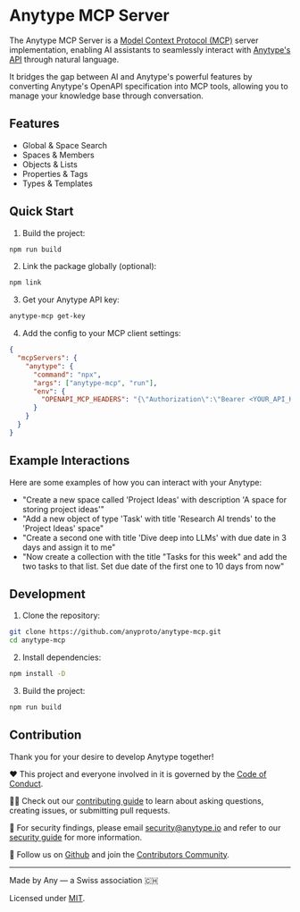 # Anytype MCP Server

The Anytype MCP Server is a [Model Context Protocol (MCP)](https://modelcontextprotocol.io) server implementation, enabling AI assistants to seamlessly interact with [Anytype's API](https://github.com/anyproto/anytype-api) through natural language.

It bridges the gap between AI and Anytype's powerful features by converting Anytype's OpenAPI specification into MCP tools, allowing you to manage your knowledge base through conversation.

## Features

- Global & Space Search
- Spaces & Members
- Objects & Lists
- Properties & Tags
- Types & Templates

## Quick Start

1. Build the project:

```bash
npm run build
```

2. Link the package globally (optional):

```bash
npm link
```

3. Get your Anytype API key:

```bash
anytype-mcp get-key
```

4. Add the config to your MCP client settings:

```json
{
  "mcpServers": {
    "anytype": {
      "command": "npx",
      "args": ["anytype-mcp", "run"],
      "env": {
        "OPENAPI_MCP_HEADERS": "{\"Authorization\":\"Bearer <YOUR_API_KEY>\", \"Anytype-Version\":\"2025-05-20\"}"
      }
    }
  }
}
```

## Example Interactions

Here are some examples of how you can interact with your Anytype:

- "Create a new space called 'Project Ideas' with description 'A space for storing project ideas'"
- "Add a new object of type 'Task' with title 'Research AI trends' to the 'Project Ideas' space"
- "Create a second one with title 'Dive deep into LLMs' with due date in 3 days and assign it to me"
- "Now create a collection with the title "Tasks for this week" and add the two tasks to that list. Set due date of the first one to 10 days from now"

## Development

1. Clone the repository:

```bash
git clone https://github.com/anyproto/anytype-mcp.git
cd anytype-mcp
```

2. Install dependencies:

```bash
npm install -D
```

3. Build the project:

```bash
npm run build
```

## Contribution

Thank you for your desire to develop Anytype together!

❤️ This project and everyone involved in it is governed by the [Code of Conduct](https://github.com/anyproto/.github/blob/main/docs/CODE_OF_CONDUCT.md).

🧑‍💻 Check out our [contributing guide](https://github.com/anyproto/.github/blob/main/docs/CONTRIBUTING.md) to learn about asking questions, creating issues, or submitting pull requests.

🫢 For security findings, please email [security@anytype.io](mailto:security@anytype.io) and refer to our [security guide](https://github.com/anyproto/.github/blob/main/docs/SECURITY.md) for more information.

🤝 Follow us on [Github](https://github.com/anyproto) and join the [Contributors Community](https://github.com/orgs/anyproto/discussions).

---

Made by Any — a Swiss association 🇨🇭

Licensed under [MIT](./LICENSE.md).
